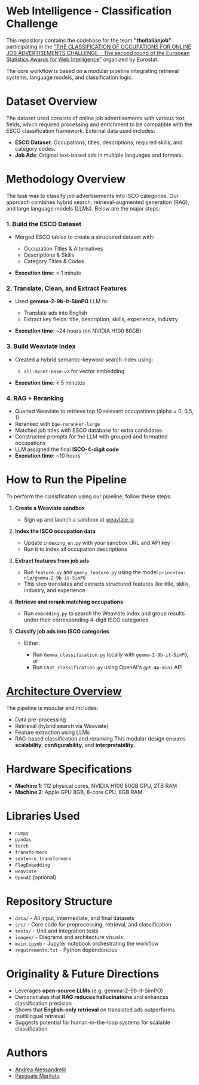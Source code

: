 # Web Intelligence - Classification Challenge

This repository contains the codebase for the team **"theitalianjob"** participating in the ["THE CLASSIFICATION OF OCCUPATIONS FOR ONLINE JOB ADVERTISEMENTS CHALLENGE – The second round of the European Statistics Awards for Web Intelligence"](https://statistics-awards.eu/competitions/12#participate-submit_results) organized by Eurostat.

The core workflow is based on a modular pipeline integrating retrieval systems, language models, and classification logic.

# Dataset Overview

The dataset used consists of online job advertisements with various text fields, which required processing and enrichment to be compatible with the ESCO classification framework. External data used includes:

* **ESCO Dataset**: Occupations, titles, descriptions, required skills, and category codes.
* **Job Ads**: Original text-based ads in multiple languages and formats.

# Methodology Overview

The task was to classify job advertisements into ISCO categories. Our approach combines hybrid search, retrieval-augmented generation (RAG), and large language models (LLMs). Below are the major steps:

### 1. **Build the ESCO Dataset**

* Merged ESCO tables to create a structured dataset with:

  * Occupation Titles & Alternatives
  * Descriptions & Skills
  * Category Titles & Codes
* **Execution time**: < 1 minute

### 2. **Translate, Clean, and Extract Features**

* Used **gemma-2-9b-it-SimPO** LLM to:

  * Translate ads into English
  * Extract key fields: title, description, skills, experience, industry
* **Execution time**: \~24 hours (on NVIDIA H100 80GB)

### 3. **Build Weaviate Index**

* Created a hybrid semantic-keyword search index using:

  * `all-mpnet-base-v2` for vector embedding
* **Execution time**: < 5 minutes

### 4. **RAG + Reranking**

* Queried Weaviate to retrieve top 10 relevant occupations (alpha = 0, 0.5, 1)
* Reranked with `bge-reranker-large`
* Matched job titles with ESCO database for extra candidates
* Constructed prompts for the LLM with grouped and formatted occupations
* LLM assigned the final **ISCO-4-digit code**
* **Execution time**: \~10 hours

# How to Run the Pipeline

To perform the classification using our pipeline, follow these steps:

1. **Create a Weaviate sandbox**

   * Sign up and launch a sandbox at [weaviate.io](https://weaviate.io/)

2. **Index the ISCO occupation data**

   * Update `indexing_en.py` with your sandbox URL and API key
   * Run it to index all occupation descriptions

3. **Extract features from job ads**

   * Run `feature.py` and `query_feature.py` using the model `princeton-nlp/gemma-2-9b-it-SimPO`
   * This step translates and extracts structured features like title, skills, industry, and experience

4. **Retrieve and rerank matching occupations**

   * Run `embedding.py` to search the Weaviate index and group results under their corresponding 4-digit ISCO categories

5. **Classify job ads into ISCO categories**

   * Either:

     * Run `Gemma_classification.py` locally with `gemma-2-9b-it-SimPO`, or
     * Run `Chat_classification.py` using OpenAI's `gpt-4o-mini` API

# [Architecture Overview](`images/`)

The pipeline is modular and includes:

* Data pre-processing
* Retrieval (hybrid search via Weaviate)
* Feature extraction using LLMs
* RAG-based classification and reranking
  This modular design ensures **scalability**, **configurability**, and **interpretability**.

# Hardware Specifications

* **Machine 1**: 112 physical cores, NVIDIA H100 80GB GPU, 2TB RAM
* **Machine 2**: Apple GPU 8GB, 8-core CPU, 8GB RAM

# Libraries Used

* `numpy`
* `pandas`
* `torch`
* `transformers`
* `sentence_transformers`
* `FlagEmbedding`
* `weaviate`
* `OpenAI` (optional)

# Repository Structure

* `data/` - All input, intermediate, and final datasets
* `src/` - Core code for preprocessing, retrieval, and classification
* `tests/` - Unit and integration tests
* `images/` - Diagrams and architecture visuals
* `main.ipynb` - Jupyter notebook orchestrating the workflow
* `requirements.txt` - Python dependencies

# Originality & Future Directions

* Leverages **open-source LLMs** (e.g. gemma-2-9b-it-SimPO)
* Demonstrates that **RAG reduces hallucinations** and enhances classification precision
* Shows that **English-only retrieval** on translated ads outperforms multilingual retrieval
* Suggests potential for human-in-the-loop systems for scalable classification


# Authors

* [Andrea Alessandrelli](mailto:a.alessandrelli@studenti.unipi.it)
* [Pasquale Maritato](mailto:pasquale.maritato@outlook.com)

